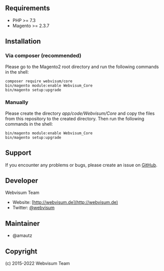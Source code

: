 Requirements
------------
- PHP >= 7.3
- Magento >= 2.3.7

Installation
------------

### Via composer (recommended)

Please go to the Magento2 root directory and run the following commands in the shell:

```
composer require webvisum/core
bin/magento module:enable Webvisum_Core
bin/magento setup:upgrade
```

### Manually

Please create the directory *app/code/Webvisum/Core* and copy the files from this repository to the created directory. Then run the following commands in the shell:

```
bin/magento module:enable Webvisum_Core
bin/magento setup:upgrade
```

Support
-------
If you encounter any problems or bugs, please create an issue on [GitHub](https://gitlab.webvisum.de/magento2/module/Webvisum_Core/-/issues).

Developer
---------
Webvisum Team
* Website: [http://webvisum.de](http://webvisum.de)
* Twitter: [@webvisum](https://twitter.com/webvisum)

Maintainer
----------
* @amautz

Copyright
---------
(c) 2015-2022 Webvisum Team
